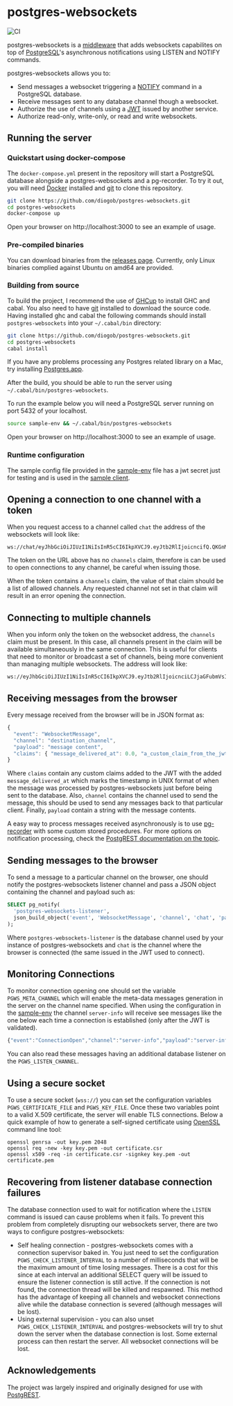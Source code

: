 # postgres-websockets

![CI](https://github.com/diogob/postgres-websockets/actions/workflows/ci.yml/badge.svg)

postgres-websockets is a [middleware](https://hackage.haskell.org/package/wai) that adds websockets capabilites on top of [PostgreSQL](https://www.postgresql.org)'s asynchronous notifications using LISTEN and NOTIFY commands.

postgres-websockets allows you to:

 * Send messages a websocket triggering a [NOTIFY](https://www.postgresql.org/docs/current/static/sql-notify.html) command in a PostgreSQL database.
 * Receive messages sent to any database channel though a websocket.
 * Authorize the use of channels using a [JWT](https://jwt.io) issued by another service.
 * Authorize read-only, write-only, or read and write websockets.

## Running the server

### Quickstart using docker-compose
The `docker-compose.yml` present in the repository will start a PostgreSQL database alongside a postgres-websockets and a pg-recorder.
To try it out, you will need [Docker](https://www.docker.com/) installed and [git](https://git-scm.com) to clone this repository.

```bash
git clone https://github.com/diogob/postgres-websockets.git
cd postgres-websockets
docker-compose up
```
Open your browser on http://localhost:3000 to see an example of usage.

### Pre-compiled binaries

You can download binaries from the [releases page](https://github.com/diogob/postgres-websockets/releases). Currently, only Linux binaries complied against Ubuntu on amd64 are provided.

### Building from source
To build the project, I recommend the use of [GHCup](https://www.haskell.org/ghcup/) to install GHC and cabal.
You also need to have [git](https://git-scm.com) installed to download the source code.
Having installed ghc and cabal the following commands should install `postgres-websockets` into your `~/.cabal/bin` directory:

```bash
git clone https://github.com/diogob/postgres-websockets.git
cd postgres-websockets
cabal install
```

If you have any problems processing any Postgres related library on a Mac, try installing [Postgres.app](http://postgresapp.com/).

After the build, you should be able to run the server using `~/.cabal/bin/postgres-websockets`.

To run the example below you will need a PostgreSQL server running on port 5432 of your localhost.

```bash
source sample-env && ~/.cabal/bin/postgres-websockets
```
Open your browser on http://localhost:3000 to see an example of usage.

### Runtime configuration

The sample config file provided in the [sample-env](https://github.com/diogob/postgres-websockets/tree/master/sample-env) file has a jwt secret just for testing and is used in the [sample client]((https://github.com/diogob/postgres-websockets/tree/master/client-example)).

## Opening a connection to one channel with a token

When you request access to a channel called `chat` the address of the websockets will look like:
```
ws://chat/eyJhbGciOiJIUzI1NiIsInR5cCI6IkpXVCJ9.eyJtb2RlIjoicncifQ.QKGnMJe41OFZcjz_qQSplmWAmVd_hmVjijKUNoJYpis
```

The token on the URL above has no `channels` claim, therefore is can be used to open connections to any channel, be careful when issuing those.

When the token contains a `channels` claim, the value of that claim should be a list of allowed channels.
Any requested channel not set in that claim will result in an error opening the connection. 

## Connecting to multiple channels

When you inform only the token on the websocket address, the `channels` claim must be present.
In this case, all channels present in the claim will be available simultaneously in the same connection.
This is useful for clients that need to monitor or broadcast a set of channels, being more convenient than managing multiple websockets.
The address will look like:
```
ws://eyJhbGciOiJIUzI1NiIsInR5cCI6IkpXVCJ9.eyJtb2RlIjoicnciLCJjaGFubmVsIjoiY2hhdCJ9.fEm6P7GHeJWZG8OtZhv3H0JdqPljE5dainvsoupM9pA
```

## Receiving messages from the browser

Every message received from the browser will be in JSON format as:
```javascript
{
  "event": "WebsocketMessage",
  "channel": "destination_channel",
  "payload": "message content",
  "claims": { "message_delivered_at": 0.0, "a_custom_claim_from_the_jwt": "your_custom_value" }
}
```

Where `claims` contain any custom claims added to the JWT with the added `message_delivered_at` which marks the timestamp in UNIX format of when the message was processed by postgres-websockets just before being sent to the database.
Also, `channel` contains the channel used to send the message, this should be used to send any messages back to that particular client.
Finally, `payload` contain a string with the message contents.

A easy way to process messages received asynchronously is to use [pg-recorder](https://github.com/diogob/pg-recorder) with some custom stored procedures.
For more options on notification processing, check the [PostgREST documentation on the topic](https://postgrest.com/en/v4.3/intro.html#external-notification).

## Sending messages to the browser

To send a message to a particular channel on the browser, one should notify the postgres-websockets listener channel and pass a JSON object containing the channel and payload such as:
```sql
SELECT pg_notify(
  'postgres-websockets-listener',
  json_build_object('event', 'WebsocketMessage', 'channel', 'chat', 'payload', 'test')::text
);
```

Where `postgres-websockets-listener` is the database channel used by your instance of postgres-websockets and `chat` is the channel where the browser is connected (the same issued in the JWT used to connect).

## Monitoring Connections

To monitor connection opening one should set the variable `PGWS_META_CHANNEL` which will enable the meta-data messages generation in the server on the channel name specified.
When using the configuration in the [sample-env](./sample-env) the channel `server-info` will receive see messages like the one below each time a connection is established (only after the JWT is validated).

```javascript
{"event":"ConnectionOpen","channel":"server-info","payload":"server-info","claims":{"mode":"rw","message_delivered_at":1.602719440727465893e9}}
```

You can also read these messages having an additional database listener on the `PGWS_LISTEN_CHANNEL`.

## Using a secure socket

To use a secure socket (`wss://`) you can set the configuration variables `PGWS_CERTIFICATE_FILE` and `PGWS_KEY_FILE`. Once these two variables point to a valid X.509 certificate, the server will enable TLS connections. Below a quick example of how to generate a self-signed certificate using [OpenSSL](https://www.openssl.org/) command line tool:

```
openssl genrsa -out key.pem 2048
openssl req -new -key key.pem -out certificate.csr
openssl x509 -req -in certificate.csr -signkey key.pem -out certificate.pem
```

## Recovering from listener database connection failures

The database connection used to wait for notification where the `LISTEN` command is issued can cause problems when it fails. To prevent this problem from completely disrupting our websockets server, there are two ways to configure postgres-websockets:

* Self healing connection - postgres-websockets comes with a connection supervisor baked in. You just need to set the configuration `PGWS_CHECK_LISTENER_INTERVAL` to a number of milliseconds that will be the maximum amount of time losing messages. There is a cost for this since at each interval an additional SELECT query will be issued to ensure the listener connection is still active. If the connection is not found, the connection thread will be killed and respawned. This method has the advantage of keeping all channels and websocket connections alive while the database connection is severed (although messages will be lost).
* Using external supervision - you can also unset `PGWS_CHECK_LISTENER_INTERVAL` and postgres-websockets will try to shut down the server when the database connection is lost. Some external process can then restart the server. All websocket connections will be lost.

## Acknowledgements

The project was largely inspired and originally designed for use with [PostgREST](https://github.com/begriffs/postgrest).
